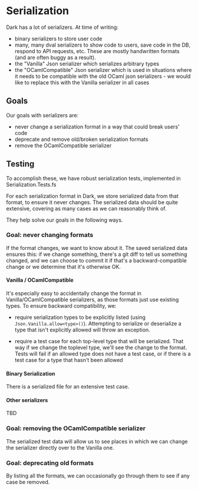 # Serialization

Dark has a lot of serializers. At time of writing:

- binary serializers to store user code
- many, many dval serializers to show code to users, save code in the DB, respond to
  API requests, etc. These are mostly handwritten formats (and are often buggy as a result).
- the "Vanilla" Json serializer which serializes arbitrary types
- the "OCamlCompatible" Json serializer which is used in situations where it needs to
  be compatible with the old OCaml json serializers - we would like to replace this
  with the Vanilla serializer in all cases

## Goals

Our goals with serializers are:

- never change a serialization format in a way that could break users' code
- deprecate and remove old/broken serialization formats
- remove the OCamlCompatible serializer

## Testing

To accomplish these, we have robust serialization tests, implemented in Serialization.Tests.fs

For each serialization format in Dark, we store serialized data from that format, to
ensure it never changes. The serialized data should be quite extensive, covering as
many cases as we can reasonably think of.

They help solve our goals in the following ways.

### Goal: never changing formats

If the format changes, we want to know about it. The saved serialized data ensures this: if we change something, there's a git diff to tell us something changed, and we can choose to commit it if that's a backward-compatible change or we determine that it's otherwise OK.

#### Vanilla / OCamlCompatible

It's especially easy to accidentally change the format in Vanilla/OCamlCompatible
serializers, as those formats just use existing types. To ensure backward
compatibility, we:

- require serialization types to be explicitly listed (using
  `Json.Vanilla.allow<type>()`). Attempting to serialize or deserialize a type that
  isn't explicitly allowed will throw an exception.

- require a test case for each top-level type that will be serialized. That way if we
  change the toplevel type, we'll see the change to the format. Tests will fail if an allowed type does not have a test case, or if there is a test case for a type that hasn't been allowed

#### Binary Serialization

There is a serialized file for an extensive test case.

#### Other serializers

TBD

### Goal: removing the OCamlCompatible serializer

The serialized test data will allow us to see places in which we can change the
serializer directly over to the Vanilla one.

### Goal: deprecating old formats

By listing all the formats, we can occasionally go through them to see if any case be
removed.
